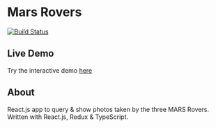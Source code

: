 # Mars Rovers
[![Build Status](https://travis-ci.org/traian-s/mars-rovers.svg?branch=master)](https://travis-ci.org/traian-s/mars-rovers)
## Live Demo
Try the interactive demo [here](https://traian-s.github.io/mars-rovers/)
## About
React.js app to query & show photos taken by the three MARS Rovers. Written with React.js, Redux & TypeScript.
